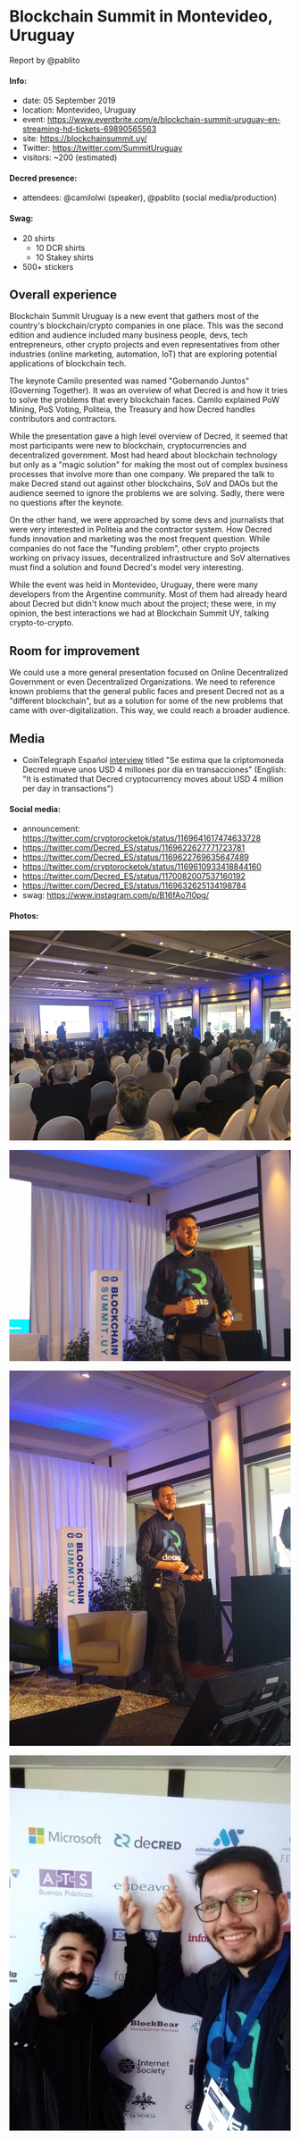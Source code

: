 # Blockchain Summit in Montevideo, Uruguay

Report by @pablito

#### Info:

- date: 05 September 2019
- location: Montevideo, Uruguay
- event: https://www.eventbrite.com/e/blockchain-summit-uruguay-en-streaming-hd-tickets-69890565563
- site: https://blockchainsummit.uy/
- Twitter: https://twitter.com/SummitUruguay
- visitors: ~200 (estimated)

#### Decred presence:

- attendees: @camilolwi (speaker), @pablito (social media/production)

#### Swag:

- 20 shirts
  - 10 DCR shirts
  - 10 Stakey shirts
- 500+ stickers

## Overall experience

Blockchain Summit Uruguay is a new event that gathers most of the country's blockchain/crypto companies in one place. This was the second edition and audience included many business people, devs, tech entrepreneurs, other crypto projects and even representatives from other industries (online marketing, automation, IoT) that are exploring potential applications of blockchain tech.

The keynote Camilo presented was named "Gobernando Juntos" (Governing Together). It was an overview of what Decred is and how it tries to solve the problems that every blockchain faces. Camilo explained PoW Mining, PoS Voting, Politeia, the Treasury and how Decred handles contributors and contractors.

While the presentation gave a high level overview of Decred, it seemed that most participants were new to blockchain, cryptocurrencies and decentralized government. Most had heard about blockchain technology but only as a "magic solution" for making the most out of complex business processes that involve more than one company. We prepared the talk to make Decred stand out against other blockchains, SoV and DAOs but the audience seemed to ignore the problems we are solving. Sadly, there were no questions after the keynote.

On the other hand, we were approached by some devs and journalists that were very interested in Politeia and the contractor system. How Decred funds innovation and marketing was the most frequent question. While companies do not face the "funding problem", other crypto projects working on privacy issues, decentralized infrastructure and SoV alternatives must find a solution and found Decred's model very interesting.

While the event was held in Montevideo, Uruguay, there were many developers from the Argentine community. Most of them had already heard about Decred but didn't know much about the project; these were, in my opinion, the best interactions we had at Blockchain Summit UY, talking crypto-to-crypto.

## Room for improvement

We could use a more general presentation focused on Online Decentralized Government or even Decentralized Organizations. We need to reference known problems that the general public faces and present Decred not as a "different blockchain", but as a solution for some of the new problems that came with over-digitalization. This way, we could reach a broader audience.

## Media

- CoinTelegraph Español [interview](https://es.cointelegraph.com/news/it-is-estimated-that-decred-cryptocurrency-moves-about-usd-4-million-per-day-in-transactions) titled "Se estima que la criptomoneda Decred mueve unos USD 4 millones por día en transacciones" (English: "It is estimated that Decred cryptocurrency moves about USD 4 million per day in transactions")

#### Social media:

- announcement: https://twitter.com/cryptorocketok/status/1169641617474633728
- https://twitter.com/Decred_ES/status/1169622627771723781
- https://twitter.com/Decred_ES/status/1169622769635647489
- https://twitter.com/cryptorocketok/status/1169610933418844160
- https://twitter.com/Decred_ES/status/1170082007537160192
- https://twitter.com/Decred_ES/status/1169632625134198784
- swag: https://www.instagram.com/p/B16fAo7l0pg/

#### Photos:

![blockchain-summit-uy](https://raw.githubusercontent.com/pLabarta/decred-writings/master/img/Screenshot_2019-09-16%20Blockchain%20Summit%20(%20SummitUruguay)%20Twitter.png)

![decred-blockchain-summit-uy](https://raw.githubusercontent.com/pLabarta/decred-writings/master/img/IMG_20190905_105637930.jpg)

![decred-blockchain-summit-uy](https://raw.githubusercontent.com/pLabarta/decred-writings/master/img/IMG_20190905_110355625.jpg)

![decred-blockchain-summit-uy](https://raw.githubusercontent.com/pLabarta/decred-writings/master/img/IMG_20190905_081407085.jpg)
